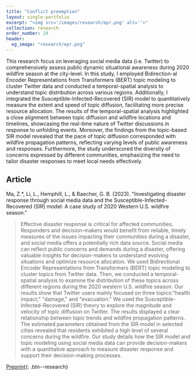```yaml
---
title: "Conflict preemption"
layout: single-portfolio
excerpt: "<img src='/images/research/epr.png' alt=''>"
collection: research
order_number: 10
header: 
  og_image: "research/epr.png"
---
```




This research focus on leveraging social media data (i.e. Twitter) to comprehensively assess public dynamic situational awareness during 2020 wildfire season at the city-level. In this study, I employed Bidirection-al Encoder Representations from Transformers (BERT) topic modeling to cluster Twitter data and conducted a temporal-spatial analysis to understand topic distribution across various regions. Additionally, I integrated the Susceptible-Infected-Recovered (SIR) model to quantitatively measure the extent and speed of topic diffusion, facilitating more precise resource allocation. The results of the temporal-spatial analysis highlighted a close alignment between topic diffusion and wildfire locations and timelines, showcasing the real-time nature of Twitter discussions in response to unfolding events. Moreover, the findings from the topic-based SIR model revealed that the pace of topic diffusion corresponded with wildfire propagation patterns, reflecting varying levels of public awareness and responses. Furthermore, the study underscored the diversity of concerns expressed by different communities, emphasizing the need to tailor disaster responses to meet local needs effectively. 

## Article

Ma, Z.*, Li, L., Hemphill, L., & Baecher, G. B. (2023). "Investigating disaster response through social media data and the Susceptible-Infected-Recovered (SIR) model: A case study of 2020 Western U.S. wildfire season." 

> Effective disaster response is critical for affected communities. Responders and decision-makers would benefit from reliable, timely measures of the issues impacting their communities during a disaster, and social media offers a potentially rich data source. Social media can reflect public concerns and demands during a disaster, offering valuable insights for decision-makers to understand evolving situations and optimize resource allocation. We used Bidirectional Encoder Representations from Transformers (BERT) topic modeling to cluster topics from Twitter data. Then, we conducted a temporal-spatial analysis to examine the distribution of these topics across different regions during the 2020 western U.S. wildfire season. Our results show that Twitter users mainly focused on three topics:"health impact," "damage," and "evacuation." We used the Susceptible-Infected-Recovered (SIR) theory to explore the magnitude and velocity of topic diffusion on Twitter. The results displayed a clear relationship between topic trends and wildfire propagation patterns. The estimated parameters obtained from the SIR model in selected cities revealed that residents exhibited a high level of several concerns during the wildfire. Our study details how the SIR model and topic modeling using social media data can provide decision-makers with a quantitative approach to measure disaster response and support their decision-making processes.

[Preprint](https://doi.org/10.48550/arXiv.2308.05281){: .btn--research} 
